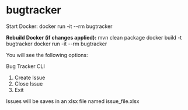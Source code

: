 # bugtracker
Start Docker: 
docker run -it --rm bugtracker

**Rebuild Docker (if changes applied):**
mvn clean package 
docker build -t bugtracker
docker run -it --rm bugtracker

You will see the following options:

Bug Tracker CLI
1. Create Issue
2. Close Issue
3. Exit

Issues will be saves in an xlsx file named issue_file.xlsx


